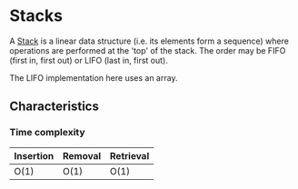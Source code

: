 # Stacks
A [Stack](https://en.wikipedia.org/wiki/Stack_(abstract_data_type)) is  a linear data structure (i.e. its elements form a sequence) where operations are performed at the 'top' of the stack. The order may be FIFO (first in, first out) or LIFO (last in, first out).

The LIFO implementation here uses an array.

## Characteristics
### Time complexity
|Insertion |Removal |Retrieval
|- |- |-
|O(1) |O(1) |O(1)
